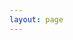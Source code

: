 ```yaml
---
layout: page
---
```

<!-- markdownlint-disable MD033 -->
<script setup>
import {
  VPTeamPage,
  VPTeamPageTitle,
  VPTeamMembers
} from 'vitepress/theme'

const members = [
  {
    avatar: 'http://q1.qlogo.cn/g?b=qq&nk=2797512412&s=640',
    name: '白熊',
    title: 'Coder',
    desc: 'Wiki 构建者',
    sponsor:'/members/1-coreMembers/白熊.md',
    actionText:'查看他的Wiki',
    links: [
      { icon: 'github', link: 'https://github.com/0wwind' }
    ]
  },
  {
    avatar: 'http://q1.qlogo.cn/g?b=qq&nk=3363880992&s=640',
    name: '今天吃什么',
    title: 'Maintainer',
    desc: '富哥钉佬是一名很好的运维',
    sponsor:'/members/1-coreMembers/钉佬.md',
    actionText:'查看他的Wiki',
    links: [
      { icon: 'github', link: 'https://github.com/xiaowuap' },
      {
        icon: {
          svg: '<svg fill="#000000" width="800px" height="800px" viewBox="0 0 24 24" role="img" xmlns="http://www.w3.org/2000/svg"><path d="M17.813 4.653h.854c1.51.054 2.769.578 3.773 1.574 1.004.995 1.524 2.249 1.56 3.76v7.36c-.036 1.51-.556 2.769-1.56 3.773s-2.262 1.524-3.773 1.56H5.333c-1.51-.036-2.769-.556-3.773-1.56S.036 18.858 0 17.347v-7.36c.036-1.511.556-2.765 1.56-3.76 1.004-.996 2.262-1.52 3.773-1.574h.774l-1.174-1.12a1.234 1.234 0 0 1-.373-.906c0-.356.124-.658.373-.907l.027-.027c.267-.249.573-.373.92-.373.347 0 .653.124.92.373L9.653 4.44c.071.071.134.142.187.213h4.267a.836.836 0 0 1 .16-.213l2.853-2.747c.267-.249.573-.373.92-.373.347 0 .662.151.929.4.267.249.391.551.391.907 0 .355-.124.657-.373.906zM5.333 7.24c-.746.018-1.373.276-1.88.773-.506.498-.769 1.13-.786 1.894v7.52c.017.764.28 1.395.786 1.893.507.498 1.134.756 1.88.773h13.334c.746-.017 1.373-.275 1.88-.773.506-.498.769-1.129.786-1.893v-7.52c-.017-.765-.28-1.396-.786-1.894-.507-.497-1.134-.755-1.88-.773zM8 11.107c.373 0 .684.124.933.373.25.249.383.569.4.96v1.173c-.017.391-.15.711-.4.96-.249.25-.56.374-.933.374s-.684-.125-.933-.374c-.25-.249-.383-.569-.4-.96V12.44c0-.373.129-.689.386-.947.258-.257.574-.386.947-.386zm8 0c.373 0 .684.124.933.373.25.249.383.569.4.96v1.173c-.017.391-.15.711-.4.96-.249.25-.56.374-.933.374s-.684-.125-.933-.374c-.25-.249-.383-.569-.4-.96V12.44c.017-.391.15-.711.4-.96.249-.249.56-.373.933-.373z"/></svg>',
        },
        link: "https://space.bilibili.com/159466181",
      },
      {
        icon: {
          svg: '<svg fill="#000000" width="800px" height="800px" viewBox="0 0 32 32" xmlns="http://www.w3.org/2000/svg"><path d="M15.974 0c-8.401 0-15.292 6.479-15.943 14.714l8.573 3.547c0.729-0.495 1.604-0.786 2.552-0.786 0.083 0 0.167 0.005 0.25 0.005l3.813-5.521v-0.078c0-3.328 2.703-6.031 6.031-6.031s6.036 2.708 6.036 6.036c0 3.328-2.708 6.031-6.036 6.031h-0.135l-5.438 3.88c0 0.073 0.005 0.141 0.005 0.214 0 2.5-2.021 4.526-4.521 4.526-2.177 0-4.021-1.563-4.443-3.635l-6.135-2.542c1.901 6.719 8.063 11.641 15.391 11.641 8.833 0 15.995-7.161 15.995-16s-7.161-16-15.995-16zM10.052 24.281l-1.964-0.813c0.349 0.724 0.953 1.328 1.755 1.667 1.729 0.719 3.724-0.104 4.443-1.833 0.349-0.844 0.349-1.76 0.005-2.599-0.344-0.844-1-1.495-1.839-1.844-0.828-0.349-1.719-0.333-2.5-0.042l2.026 0.839c1.276 0.536 1.88 2 1.349 3.276s-2 1.88-3.276 1.349zM25.271 11.875c0-2.214-1.802-4.021-4.016-4.021-2.224 0-4.021 1.807-4.021 4.021 0 2.219 1.797 4.021 4.021 4.021 2.214 0 4.016-1.802 4.016-4.021zM18.245 11.87c0-1.672 1.349-3.021 3.016-3.021s3.026 1.349 3.026 3.021c0 1.667-1.359 3.021-3.026 3.021s-3.016-1.354-3.016-3.021z"/></svg>',
        },
        link: "https://steamcommunity.com/id/dingtalk233/",
      },
    ]
  },
  {
    avatar: 'http://q1.qlogo.cn/g?b=qq&nk=2737914384&s=640',
    name: '小蔡',
    title: 'Coder',
    desc: '第一代入群测试&群机器管理开发者',
    sponsor:'/members/1-coreMembers/小蔡.md',
    actionText:'查看他的Wiki',
    links: [
      {
        icon: {
          svg: '<svg width="800px" height="800px" viewBox="0 0 20 20" xmlns="http://www.w3.org/2000/svg"><rect x="0" fill="none" width="20" height="20"/><g><path d="M20 10c0-5.52-4.48-10-10-10S0 4.48 0 10s4.48 10 10 10 10-4.48 10-10zM10 1.01c4.97 0 8.99 4.02 8.99 8.99s-4.02 8.99-8.99 8.99S1.01 14.97 1.01 10 5.03 1.01 10 1.01zM8.01 14.82L4.96 6.61c.49-.03 1.05-.08 1.05-.08.43-.05.38-1.01-.06-.99 0 0-1.29.1-2.13.1-.15 0-.33 0-.52-.01 1.44-2.17 3.9-3.6 6.7-3.6 2.09 0 3.99.79 5.41 2.09-.6-.08-1.45.35-1.45 1.42 0 .66.38 1.22.79 1.88.31.54.5 1.22.5 2.21 0 1.34-1.27 4.48-1.27 4.48l-2.71-7.5c.48-.03.75-.16.75-.16.43-.05.38-1.1-.05-1.08 0 0-1.3.11-2.14.11-.78 0-2.11-.11-2.11-.11-.43-.02-.48 1.06-.05 1.08l.84.08 1.12 3.04zm6.02 2.15L16.64 10s.67-1.69.39-3.81c.63 1.14.94 2.42.94 3.81 0 2.96-1.56 5.58-3.94 6.97zM2.68 6.77L6.5 17.25c-2.67-1.3-4.47-4.08-4.47-7.25 0-1.16.2-2.23.65-3.23zm7.45 4.53l2.29 6.25c-.75.27-1.57.42-2.42.42-.72 0-1.41-.11-2.06-.3z"/></g></svg>',
        },
        link: "https://harkerbest.cn",
      },
    ]
  },
];
const contributer = [
  {
    avatar: 'http://q1.qlogo.cn/g?b=qq&nk=3188597503&s=640',
    name: 'InitialXE',
    title: 'Logo 设计者',
    desc: '设计了 Wiki 的 Logo',
    sponsor:'/members/2-importantMembers/贤狼白子.md',
    actionText:'查看他的Wiki',
    links: [
      {
        icon: {
          svg: '<svg fill="#000000" width="800px" height="800px" viewBox="0 0 24 24" role="img" xmlns="http://www.w3.org/2000/svg"><path d="M17.813 4.653h.854c1.51.054 2.769.578 3.773 1.574 1.004.995 1.524 2.249 1.56 3.76v7.36c-.036 1.51-.556 2.769-1.56 3.773s-2.262 1.524-3.773 1.56H5.333c-1.51-.036-2.769-.556-3.773-1.56S.036 18.858 0 17.347v-7.36c.036-1.511.556-2.765 1.56-3.76 1.004-.996 2.262-1.52 3.773-1.574h.774l-1.174-1.12a1.234 1.234 0 0 1-.373-.906c0-.356.124-.658.373-.907l.027-.027c.267-.249.573-.373.92-.373.347 0 .653.124.92.373L9.653 4.44c.071.071.134.142.187.213h4.267a.836.836 0 0 1 .16-.213l2.853-2.747c.267-.249.573-.373.92-.373.347 0 .662.151.929.4.267.249.391.551.391.907 0 .355-.124.657-.373.906zM5.333 7.24c-.746.018-1.373.276-1.88.773-.506.498-.769 1.13-.786 1.894v7.52c.017.764.28 1.395.786 1.893.507.498 1.134.756 1.88.773h13.334c.746-.017 1.373-.275 1.88-.773.506-.498.769-1.129.786-1.893v-7.52c-.017-.765-.28-1.396-.786-1.894-.507-.497-1.134-.755-1.88-.773zM8 11.107c.373 0 .684.124.933.373.25.249.383.569.4.96v1.173c-.017.391-.15.711-.4.96-.249.25-.56.374-.933.374s-.684-.125-.933-.374c-.25-.249-.383-.569-.4-.96V12.44c0-.373.129-.689.386-.947.258-.257.574-.386.947-.386zm8 0c.373 0 .684.124.933.373.25.249.383.569.4.96v1.173c-.017.391-.15.711-.4.96-.249.25-.56.374-.933.374s-.684-.125-.933-.374c-.25-.249-.383-.569-.4-.96V12.44c.017-.391.15-.711.4-.96.249-.249.56-.373.933-.373z"/></svg>',
        },
        link: "https://space.bilibili.com/38547060",
      },
      {
        icon: {
          svg: '<svg fill="#000000" width="800px" height="800px" viewBox="0 0 32 32" xmlns="http://www.w3.org/2000/svg"><path d="M15.974 0c-8.401 0-15.292 6.479-15.943 14.714l8.573 3.547c0.729-0.495 1.604-0.786 2.552-0.786 0.083 0 0.167 0.005 0.25 0.005l3.813-5.521v-0.078c0-3.328 2.703-6.031 6.031-6.031s6.036 2.708 6.036 6.036c0 3.328-2.708 6.031-6.036 6.031h-0.135l-5.438 3.88c0 0.073 0.005 0.141 0.005 0.214 0 2.5-2.021 4.526-4.521 4.526-2.177 0-4.021-1.563-4.443-3.635l-6.135-2.542c1.901 6.719 8.063 11.641 15.391 11.641 8.833 0 15.995-7.161 15.995-16s-7.161-16-15.995-16zM10.052 24.281l-1.964-0.813c0.349 0.724 0.953 1.328 1.755 1.667 1.729 0.719 3.724-0.104 4.443-1.833 0.349-0.844 0.349-1.76 0.005-2.599-0.344-0.844-1-1.495-1.839-1.844-0.828-0.349-1.719-0.333-2.5-0.042l2.026 0.839c1.276 0.536 1.88 2 1.349 3.276s-2 1.88-3.276 1.349zM25.271 11.875c0-2.214-1.802-4.021-4.016-4.021-2.224 0-4.021 1.807-4.021 4.021 0 2.219 1.797 4.021 4.021 4.021 2.214 0 4.016-1.802 4.016-4.021zM18.245 11.87c0-1.672 1.349-3.021 3.016-3.021s3.026 1.349 3.026 3.021c0 1.667-1.359 3.021-3.026 3.021s-3.016-1.354-3.016-3.021z"/></svg>',
        },
        link: "https://steamcommunity.com/profiles/76561198385024098/",
      },
    ]
  },
  {
    avatar: 'http://q1.qlogo.cn/g?b=qq&nk=3068342155&s=640',
    name: 'XieXiLin',
    desc: 'add auto assign and upd run config, also format this wiki',
    links: [
      { icon: 'github', link: 'https://github.com/XieXiLin2' }
    ]
  },
  {
    avatar: 'http://q1.qlogo.cn/g?b=qq&nk=3395314362&s=640',
    name: '落雪无痕LxHTT',
    desc: '修复了一些bug',
    sponsor:'/members/2-importantMembers/落雪无痕LxHTT.md',
    actionText:'查看他的Wiki',
    links: [
      { icon: 'github', link: 'https://github.com/LxHTT' }
    ]
  },
]
</script>

<VPTeamPage>
  <VPTeamPageTitle>
    <template #title>
      Wiki运营团队
    </template>
    <template #lead>
      欢迎加入
    </template>
  </VPTeamPageTitle>
  <VPTeamMembers
    :members="members"
  />
  <VPTeamPageTitle>
    <template #title>
      贡献者
    </template>
    <template #lead>
      感谢为本 Wiki 做的贡献
    </template>
  </VPTeamPageTitle>
  <VPTeamMembers
    :members="contributer"
  />
</VPTeamPage>
